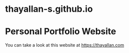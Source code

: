# thayallan-s.github.io
# Personal Portfolio Website
You can take a look at this website at https://thayallan.com

